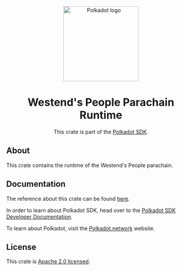 <div align="center">

<img src="https://raw.githubusercontent.com/paritytech/polkadot-sdk/rzadp/readmes/docs/images/Polkadot_Logo_Horizontal_Pink_BlackOnWhite.png" alt="Polkadot logo" width="200">

# Westend's People Parachain Runtime

This crate is part of the [Polkadot SDK](https://github.com/paritytech/polkadot-sdk/).

</div>

## About

This crate contains the runtime of the Westend's People parachain.

## Documentation

The reference about this crate can be found [here](https://paritytech.github.io/polkadot-sdk/master/people_westend_runtime).

In order to learn about Polkadot SDK, head over to the [Polkadot SDK Developer Documentation](https://paritytech.github.io/polkadot-sdk/master/polkadot_sdk_docs/index.html).

To learn about Polkadot, visit the [Polkadot.network](https://polkadot.network/) website.

## License

This crate is [Apache 2.0 licensed](https://spdx.org/licenses/Apache-2.0.html).

